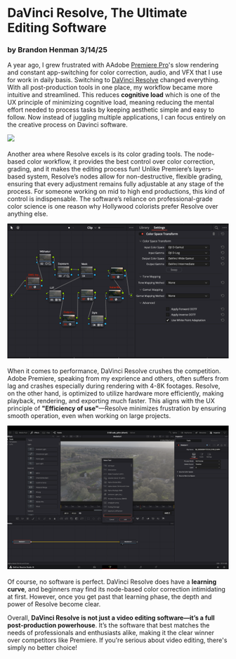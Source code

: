 # DaVinci Resolve, The Ultimate Editing Software
### by Brandon Henman 3/14/25


A year ago, I grew frustrated with AAdobe [Premiere Pro](https://www.adobe.com/products/premiere.html)'s slow rendering and constant app-switching for color correction, audio, and VFX that I use for work in daily basis.  Switching to [DaVinci Resolve](https://www.blackmagicdesign.com/products/davinciresolve) changed everything. With all post-production tools in one place, my workflow became more intuitive and streamlined. This reduces **cognitive load** which is one of the UX principle of minimizing cognitive load, meaning reducing the mental effort needed to process tasks by keeping aesthetic simple and easy to follow. Now instead of juggling multiple applications, I can focus entirely on the creative process on Davinci software.


![](img1.jpg)
<br><br>
Another area where Resolve excels is its color grading tools. The node-based color workflow, it provides the best control over color correction, grading, and it makes the editing process fun! Unlike Premiere’s layers-based system, Resolve’s nodes allow for non-destructive, flexible grading, ensuring that every adjustment remains fully adjustable at any stage of the process. For someone working on mid to high end productions, this kind of control is indispensable. The software’s reliance on professional-grade color science is one reason why Hollywood colorists prefer Resolve over anything else.

![](img2.jpg)
<br><br>
When it comes to performance, DaVinci Resolve crushes the competition. Adobe Premiere, speaking from my exprience and others, often suffers from lag and crashes especially during rendering with 4-8K footages. Resolve, on the other hand, is optimized to utilize hardware more efficiently, making playback, rendering, and exporting much faster. This aligns with the UX principle of **"Efficiency of use"**—Resolve minimizes frustration by ensuring smooth operation, even when working on large projects.

![](img3.jpg)
<br><br>
Of course, no software is perfect. DaVinci Resolve does have a **learning curve**, and beginners may find its node-based color correction intimidating at first. However, once you get past that learning phase, the depth and power of Resolve become clear.

Overall, **DaVinci Resolve is not just a video editing software—it’s a full post-production powerhouse**. It’s the software that best matches the needs of professionals and enthusiasts alike, making it the clear winner over competitors like Premiere. If you're serious about video editing, there's simply no better choice!
